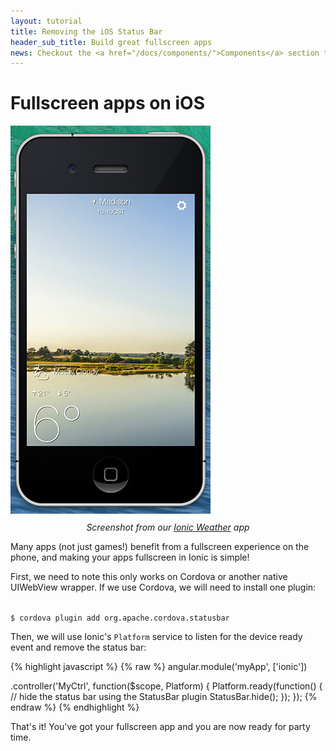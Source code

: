 ```yaml
---
layout: tutorial
title: Removing the iOS Status Bar
header_sub_title: Build great fullscreen apps
news: Checkout the <a href="/docs/components/">Components</a> section to see what Ionic already has
---
```


Fullscreen apps on iOS
====

<div class="row">
  <div class="col-sm-4">
    <img src="ss.jpg" alt="Fullscreen App" style="max-width: 100%">
    <p style="text-align: center; margin-top: 10px">
      <i>Screenshot from our <a href="https://github.com/driftyco/ionic-weather/">Ionic Weather</a> app</i>
    </p>
  </div>
  <div class="col-sm-8">
    <p>
      Many apps (not just games!) benefit from a fullscreen experience on the phone, and making your apps
      fullscreen in Ionic is simple!
    </p>
    <p>
      First, we need to note this only works on Cordova or another native UIWebView wrapper. If we use Cordova,
      we will need to install one plugin:
    </p>
    <p>
<code>
$ cordova plugin add org.apache.cordova.statusbar
</code>
    </p>
    <p>
      Then, we will use Ionic's <code>Platform</code> service to listen for the device ready event and remove the status bar:
    </p>
    <p>
{% highlight javascript %}
{% raw %}
angular.module('myApp', ['ionic'])

.controller('MyCtrl', function($scope, Platform) {
  Platform.ready(function() {
    // hide the status bar using the StatusBar plugin
    StatusBar.hide();
  });
});
{% endraw %}
{% endhighlight %}
    </p>
    <p>
      That's it! You've got your fullscreen app and you are now ready for party time.
    </p>
  </div>
</div>
